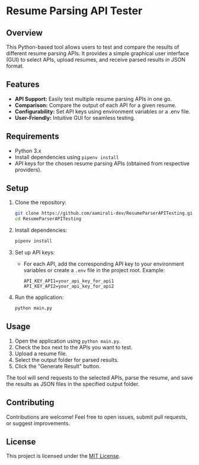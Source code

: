 # Resume Parsing API Tester

## Overview

This Python-based tool allows users to test and compare the results of different resume parsing APIs. It provides a simple graphical user interface (GUI) to select APIs, upload resumes, and receive parsed results in JSON format.

## Features

- **API Support:** Easily test multiple resume parsing APIs in one go.
- **Comparison:** Compare the output of each API for a given resume.
- **Configurability:** Set API keys using environment variables or a .env file.
- **User-Friendly:** Intuitive GUI for seamless testing.

## Requirements

- Python 3.x
- Install dependencies using `pipenv install`
- API keys for the chosen resume parsing APIs (obtained from respective providers).

## Setup

1. Clone the repository:

    ```bash
    git clone https://github.com/aamirali-dev/ResumeParserAPITesting.git
    cd ResumeParserAPITesting
    ```

2. Install dependencies:

    ```bash
    pipenv install
    ```

3. Set up API keys:

    - For each API, add the corresponding API key to your environment variables or create a `.env` file in the project root. Example:

        ```env
        API_KEY_API1=your_api_key_for_api1
        API_KEY_API2=your_api_key_for_api2
        ```

4. Run the application:

    ```bash
    python main.py
    ```

## Usage

1. Open the application using `python main.py`.
2. Check the box next to the APIs you want to test.
3. Upload a resume file.
4. Select the output folder for parsed results.
5. Click the "Generate Result" button.

The tool will send requests to the selected APIs, parse the resume, and save the results as JSON files in the specified output folder.

## Contributing

Contributions are welcome! Feel free to open issues, submit pull requests, or suggest improvements.

## License

This project is licensed under the [MIT License](LICENSE).
